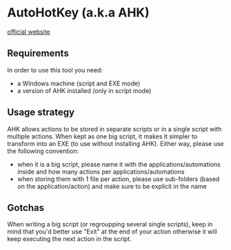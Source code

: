 # AutoHotKey (a.k.a AHK)

[official website](https://www.autohotkey.com/)

## Requirements

In order to use this tool you need:

* a Windows machine (script and EXE mode)
* a version of AHK installed (only in script mode)

## Usage strategy

AHK allows actions to be stored in separate scripts or in a single script with multiple actions. When kept as one big script, it makes it simpler to transform into an EXE (to use without installing AHK). Either way, please use the following convention:

* when it is a big script, please name it with the applications/automations inside and how many actions per applications/automations
* when storing them with 1 file per action, please use sub-folders (based on the application/action) and make sure to be explicit in the name

## Gotchas

When writing a big script (or regroupping several single scripts), keep in mind that you'd better use "Exit" at the end of your action otherwise it will keep executing the next action in the script.
